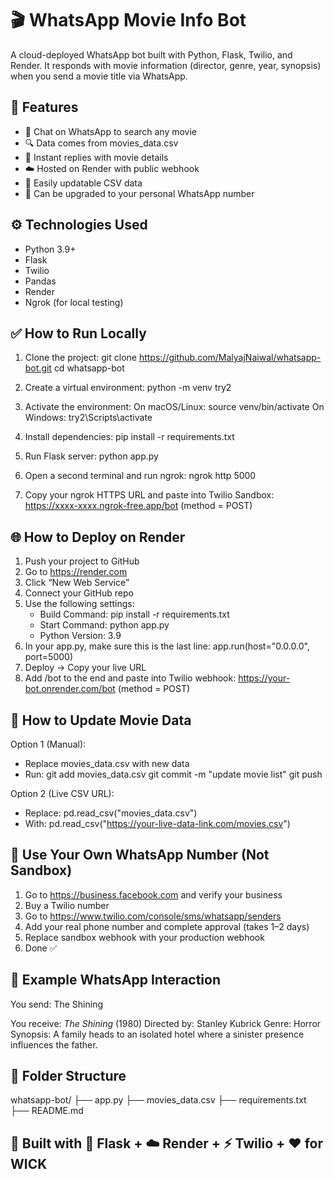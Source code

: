 # 🎬 WhatsApp Movie Info Bot

A cloud-deployed WhatsApp bot built with Python, Flask, Twilio, and Render. It responds with movie information (director, genre, year, synopsis) when you send a movie title via WhatsApp.

## 🚀 Features
- 💬 Chat on WhatsApp to search any movie
- 🔍 Data comes from movies_data.csv
- 📲 Instant replies with movie details
- ☁️ Hosted on Render with public webhook
- 🔁 Easily updatable CSV data
- 📱 Can be upgraded to your personal WhatsApp number

## ⚙️ Technologies Used
- Python 3.9+
- Flask
- Twilio
- Pandas
- Render
- Ngrok (for local testing)

## ✅ How to Run Locally
1. Clone the project:
git clone https://github.com/MalyajNaiwal/whatsapp-bot.git
cd whatsapp-bot

2. Create a virtual environment:
python -m venv try2

3. Activate the environment:
On macOS/Linux: source venv/bin/activate
On Windows: try2\Scripts\activate

4. Install dependencies:
pip install -r requirements.txt

5. Run Flask server:
python app.py

6. Open a second terminal and run ngrok:
ngrok http 5000

7. Copy your ngrok HTTPS URL and paste into Twilio Sandbox:
https://xxxx-xxxx.ngrok-free.app/bot (method = POST)

## 🌐 How to Deploy on Render
1. Push your project to GitHub
2. Go to https://render.com
3. Click “New Web Service”
4. Connect your GitHub repo
5. Use the following settings:
   - Build Command: pip install -r requirements.txt
   - Start Command: python app.py
   - Python Version: 3.9
6. In your app.py, make sure this is the last line:
app.run(host="0.0.0.0", port=5000)
7. Deploy → Copy your live URL
8. Add /bot to the end and paste into Twilio webhook:
https://your-bot.onrender.com/bot (method = POST)

## 🔄 How to Update Movie Data

Option 1 (Manual):
- Replace movies_data.csv with new data
- Run:
git add movies_data.csv
git commit -m "update movie list"
git push

Option 2 (Live CSV URL):
- Replace:
pd.read_csv("movies_data.csv")
- With:
pd.read_csv("https://your-live-data-link.com/movies.csv")

## 📱 Use Your Own WhatsApp Number (Not Sandbox)
1. Go to https://business.facebook.com and verify your business
2. Buy a Twilio number
3. Go to https://www.twilio.com/console/sms/whatsapp/senders
4. Add your real phone number and complete approval (takes 1–2 days)
5. Replace sandbox webhook with your production webhook
6. Done ✅

## 💬 Example WhatsApp Interaction

You send:
The Shining

You receive:
*The Shining* (1980)
Directed by: Stanley Kubrick
Genre: Horror
Synopsis: A family heads to an isolated hotel where a sinister presence influences the father.

## 📁 Folder Structure

whatsapp-bot/
├── app.py
├── movies_data.csv
├── requirements.txt
├── README.md



## 🔐 Built with 💬 Flask + ☁️ Render + ⚡ Twilio + ❤️ for WICK
